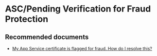 <properties
	pageTitle="ASC/Pending Verification for Fraud Protection"
	description="ASC/Pending Verification for Fraud Protection"
	service="microsoft.asc"
	resource="asc"
	authors="shrahman"
	displayOrder=""
	selfHelpType="generic"
	supportTopicIds="32604396"
	resourceTags=""
	productPesIds="16512"
	cloudEnvironments="public"
/>

# ASC/Pending Verification for Fraud Protection

## **Recommended documents**

* [My App Service certificate is flagged for fraud. How do I resolve this?](https://blogs.msdn.microsoft.com/appserviceteam/2017/07/24/faq-app-service-certificates#my-app-service-certificate-is-flagged-for-fraud-how-do-i-resolve-this) 